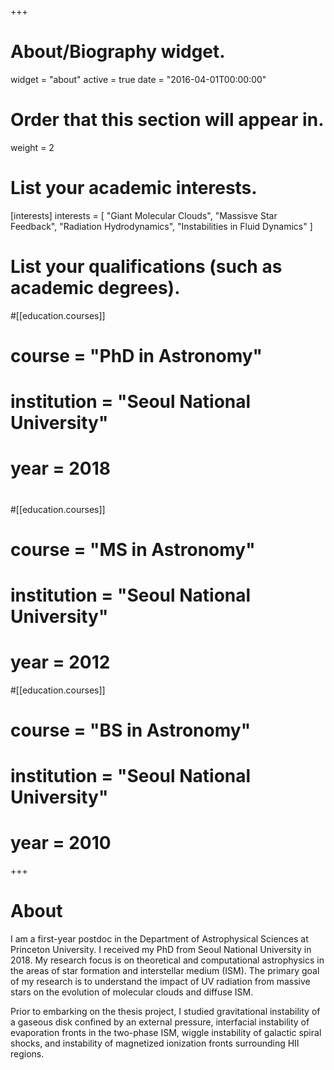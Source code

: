 +++
# About/Biography widget.
widget = "about"
active = true
date = "2016-04-01T00:00:00"

# Order that this section will appear in.
weight = 2

# List your academic interests.
[interests]
  interests = [
    "Giant Molecular Clouds",
    "Massisve Star Feedback",
    "Radiation Hydrodynamics",
    "Instabilities in Fluid Dynamics"
  ]

# List your qualifications (such as academic degrees).
#[[education.courses]]
#  course = "PhD in Astronomy"
#  institution = "Seoul National University"
#  year = 2018
#
#[[education.courses]]
#  course = "MS in Astronomy"
#  institution = "Seoul National University"
#  year = 2012
#[[education.courses]]
#  course = "BS in Astronomy"
#  institution = "Seoul National University"
#  year = 2010

+++

# About

I am a first-year postdoc in the Department of Astrophysical Sciences at
Princeton University. I received my PhD from Seoul National University in 2018.
My research focus is on theoretical and computational astrophysics in the areas
of star formation and interstellar medium (ISM). The primary goal of my research
is to understand the impact of UV radiation from massive stars on the evolution
of molecular clouds and diffuse ISM.

Prior to embarking on the thesis project, I studied gravitational instability of
a gaseous disk confined by an external pressure, interfacial instability of
evaporation fronts in the two-phase ISM, wiggle instability of galactic spiral
shocks, and instability of magnetized ionization fronts surrounding HII regions.
